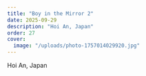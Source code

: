```yaml
---
title: "Boy in the Mirror 2"
date: 2025-09-29
description: "Hoi An, Japan"
order: 27
cover:
  image: "/uploads/photo-1757014029920.jpg"
---
```


Hoi An, Japan